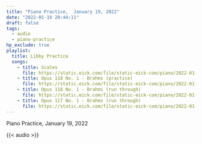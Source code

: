 ```yaml
---
title: "Piano Practice,  January 19, 2022"
date: "2022-01-19 20:44:11"
draft: false
tags:
  - audio
  - piano-practice
hp_exclude: true
playlist:
  title: Libby Practice
  songs:
    - title: Scales
      file: https://static.eick.com/file/static-eick-com/piano/2022-01-19-001.mp3
    - title: Opus 118 No. 1 - Brahms (practice)
      file: https://static.eick.com/file/static-eick-com/piano/2022-01-19-002.mp3
    - title: Opus 118 No. 1 - Brahms (run through)
      file: https://static.eick.com/file/static-eick-com/piano/2022-01-19-003.mp3
    - title: Opus 117 No. 1 - Brahms (run through)
      file: https://static.eick.com/file/static-eick-com/piano/2022-01-19-004.mp3
---
```


Piano Practice, January 19, 2022

<!--more-->

{{< audio >}}
